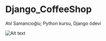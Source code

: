 # Django_CoffeeShop
Atıl Samancıoğlu; Python kursu, Django ödevi

![Alt text](https://github.com/krmyldrmm/Django_CoffeeShop/blob/main/1.png)
